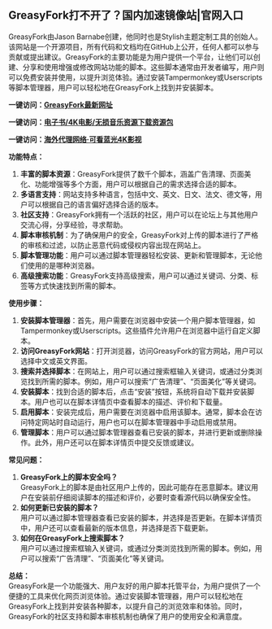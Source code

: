 <h2>GreasyFork打不开了？国内加速镜像站|官网入口</h2>
<p>GreasyFork由Jason Barnabe创建，他同时也是Stylish主题定制工具的创始人。该网站是一个开源项目，所有代码和文档均在GitHub上公开，任何人都可以参与贡献或提出建议。GreasyFork的主要功能是为用户提供一个平台，让他们可以创建、分享和使用增强或修改网站功能的脚本。这些脚本通常由开发者编写，用户则可以免费安装并使用，以提升浏览体验。通过安装Tampermonkey或Userscripts等脚本管理器，用户可以轻松地在GreasyFork上找到并安装脚本。</p>
<p><strong>一键访问：</strong><a href="https://greasyfork.wwwnav.com/" target="_blank"><strong>GreasyFork最新网址</strong></a></p>
<p><strong>一键访问：</strong><a href="https://wangpanziyuan.pages.dev/" target="_blank"><strong>电子书/4K电影/无损音乐资源下载资源包</strong></a></p>
<p><strong>一键访问：</strong><a href="http://ip.harmonylink.net/share/e82025" target="_blank"><strong>海外代理网络·可看蓝光4K影视</strong></a></p>
<p><strong>功能特点：</strong></p>
<ol>
  <li><strong>丰富的脚本资源</strong>：GreasyFork提供了数千个脚本，涵盖广告清理、页面美化、功能增强等多个方面，用户可以根据自己的需求选择合适的脚本。</li>
  <li><strong>多语言支持</strong>：网站支持多种语言，包括中文、英文、日文、法文、德文等，用户可以根据自己的语言偏好选择合适的版本。</li>
  <li><strong>社区支持</strong>：GreasyFork拥有一个活跃的社区，用户可以在论坛上与其他用户交流心得，分享经验，寻求帮助。</li>
  <li><strong>脚本审核机制</strong>：为了确保用户的安全，GreasyFork对上传的脚本进行了严格的审核和过滤，以防止恶意代码或侵权内容出现在网站上。</li>
  <li><strong>脚本管理功能</strong>：用户可以通过脚本管理器轻松安装、更新和管理脚本，无论他们使用的是哪种浏览器。</li>
  <li><strong>高级搜索功能</strong>：GreasyFork支持高级搜索，用户可以通过关键词、分类、标签等方式快速找到所需的脚本。</li>
</ol>
<p><strong>使用步骤：</strong></p>
<ol>
  <li><strong>安装脚本管理器</strong>：首先，用户需要在浏览器中安装一个用户脚本管理器，如Tampermonkey或Userscripts。这些插件允许用户在浏览器中运行自定义脚本。</li>
  <li><strong>访问GreasyFork网站</strong>：打开浏览器，访问GreasyFork的官方网站，用户可以选择中文或英文界面。</li>
  <li><strong>搜索并选择脚本</strong>：在网站上，用户可以通过搜索框输入关键词，或通过分类浏览找到所需的脚本。例如，用户可以搜索“广告清理”、“页面美化”等关键词。</li>
  <li><strong>安装脚本</strong>：找到合适的脚本后，点击“安装”按钮，系统将自动下载并安装脚本。用户也可以在脚本详情页中查看脚本的描述、评价和下载量。</li>
  <li><strong>启用脚本</strong>：安装完成后，用户需要在浏览器中启用该脚本。通常，脚本会在访问特定网站时自动运行，用户也可以在脚本管理器中手动启用或禁用。</li>
  <li><strong>管理脚本</strong>：用户可以通过脚本管理器查看已安装的脚本，并进行更新或删除操作。此外，用户还可以在脚本详情页中提交反馈或建议。</li>
</ol>
<p><strong>常见问题：</strong></p>
<ol>
  <li><strong>GreasyFork上的脚本安全吗？</strong><br>GreasyFork上的脚本是由社区用户上传的，因此可能存在恶意脚本。建议用户在安装前仔细阅读脚本的描述和评价，必要时查看源代码以确保安全性。</li>
  <li><strong>如何更新已安装的脚本？</strong><br>用户可以通过脚本管理器查看已安装的脚本，并选择是否更新。在脚本详情页中，用户还可以查看最新的版本信息，并选择是否下载更新。</li>
  <li><strong>如何在GreasyFork上搜索脚本？</strong><br>用户可以通过搜索框输入关键词，或通过分类浏览找到所需的脚本。例如，用户可以搜索“广告清理”、“页面美化”等关键词。</li>
</ol>
<p><strong>总结：</strong><br>GreasyFork是一个功能强大、用户友好的用户脚本托管平台，为用户提供了一个便捷的工具来优化网页浏览体验。通过安装脚本管理器，用户可以轻松地在GreasyFork上找到并安装各种脚本，以提升自己的浏览效率和体验。同时，GreasyFork的社区支持和脚本审核机制也确保了用户的使用安全和满意度。</p>
